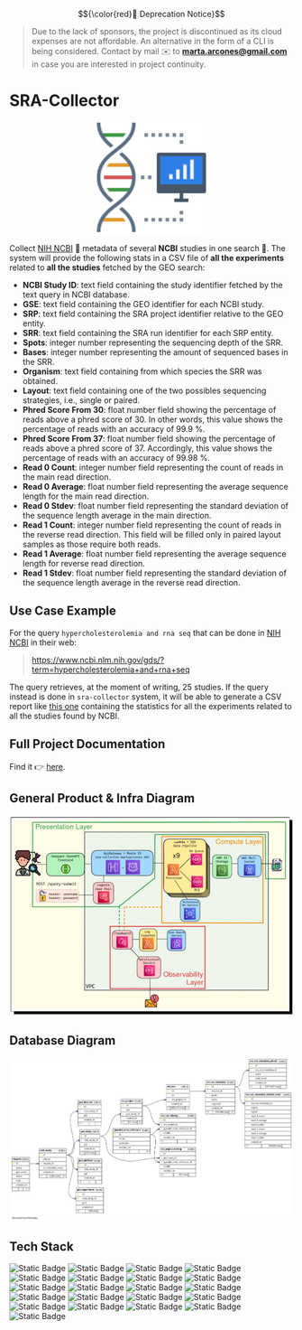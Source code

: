 $${\color{red}📢 Deprecation Notice}$$
> Due to the lack of sponsors, the project is discontinued as its cloud expenses are not affordable.
> An alternative in the form of a CLI is being considered.
> Contact by mail ✉️ to **marta.arcones@gmail.com** in case you are interested in project continuity.

# SRA-Collector

<p align="center">
  <img width="200" src="https://github.com/arcones/sra-collector/blob/update-docs/docs/bioinformaticsbyflaticon.png?raw=true" alt="SRA Collector Logo by Flaticon"/>
</p>

Collect [NIH NCBI](https://www.ncbi.nlm.nih.gov) 🧬 metadata of several **NCBI** studies in one search 🔮. The system will provide the following stats in a CSV file of **all the experiments** related to **all the studies** fetched by the GEO search:

* **NCBI Study ID**: text field containing the study identifier fetched by the text query in NCBI database.
* **GSE**: text field containing the GEO identifier for each NCBI study.
* **SRP**: text field containing the SRA project identifier relative to the GEO entity.
* **SRR**: text field containing the SRA run identifier for each SRP entity.
* **Spots**: integer number representing the sequencing depth of the SRR.
* **Bases**: integer number representing the amount of sequenced bases in the SRR.
* **Organism**: text field containing from which species the SRR was obtained.
* **Layout**: text field containing one of the two possibles sequencing strategies, i.e., single or paired.
* **Phred Score From 30**: float number field showing the percentage of reads above a phred score of 30. In other words, this value shows the percentage of reads with an accuracy of 99.9 %.
* **Phred Score From 37**: float number field showing the percentage of reads above a phred score of 37. Accordingly, this value shows the percentage of reads with an accuracy of 99.98 %.
* **Read 0 Count**: integer number field representing the count of reads in the main read direction.
* **Read 0 Average**: float number field representing the average sequence length for the main read direction.
* **Read 0 Stdev**: float number field representing the standard deviation of the sequence length average in the main direction.
* **Read 1 Count**: integer number field representing the count of reads in the reverse read direction. This field will be filled only in paired layout samples as those require both reads.
* **Read 1 Average**: float number field representing the average sequence length for reverse read direction.
* **Read 1 Stdev**: float number field representing the standard deviation of the sequence length average in the reverse read direction.

## Use Case Example

For the query `hypercholesterolemia and rna seq` that can be done in [NIH NCBI](https://www.ncbi.nlm.nih.gov) in their web:

> https://www.ncbi.nlm.nih.gov/gds/?term=hypercholesterolemia+and+rna+seq

The query retrieves, at the moment of writing, 25 studies. If the query instead is done in `sra-collector` system, it will be able to generate a CSV report like [this one](./docs/Report_bhBZZgrvliAEMcw=.csv) containing the statistics for all the experiments related to all the studies found by NCBI.

## Full Project Documentation

Find it 👉 [here](./docs/TFG_MartaArconesRodriguez_Final.pdf).

## General Product & Infra Diagram

![alt text](./docs/generalDiagramWithFlaticonIcons.png "Product & Infra Diagram")

## Database Diagram

![alt text](./db/diagram.png "Database diagram")

## Tech Stack

![Static Badge](https://img.shields.io/badge/Pycharm-yellow?logo=pycharm&logoColor=black)
![Static Badge](https://img.shields.io/badge/AWS-orange?logo=amazonaws)
![Static Badge](https://img.shields.io/badge/Python-blue?logo=python&logoColor=yellow)
![Static Badge](https://img.shields.io/badge/Terraform-lavender?logo=terraform)
![Static Badge](https://img.shields.io/badge/PostgreSQL-yellow?logo=postgresql)
![Static Badge](https://img.shields.io/badge/H2-violet?logo=adminer)
![Static Badge](https://img.shields.io/badge/docker-white?logo=docker)
![Static Badge](https://img.shields.io/badge/git-moccasin?logo=git)
![Static Badge](https://img.shields.io/badge/GHActions-black?logo=githubactions)
![Static Badge](https://img.shields.io/badge/Dependabot-deepskyblue?logo=dependabot)
![Static Badge](https://img.shields.io/badge/Swagger-brightgreen?logo=swagger&logoColor=white)
![Static Badge](https://img.shields.io/badge/OpenAPI-dimgray?logo=openapiinitiative)
![Static Badge](https://img.shields.io/badge/SchemaSpy-cornflowerblue?logo=amazondocumentdb&logoColor=black)
![Static Badge](https://img.shields.io/badge/pysradb-white?logo=scipy&logoColor=red)
![Static Badge](https://img.shields.io/badge/Flyway-red?logo=flyway)
![Static Badge](https://img.shields.io/badge/opensearch-blue?logo=opensearch)
![Static Badge](https://img.shields.io/badge/Precommit-white?logo=precommit)
![Static Badge](https://img.shields.io/badge/make-indigo?logo=cmake)
![Static Badge](https://img.shields.io/badge/SamCLI-orange?logo=amazonaws)
![Static Badge](https://img.shields.io/badge/bash-black?logo=gnubash&logoColor=chartreuse)
![Static Badge](https://img.shields.io/badge/Pytest-gold?logo=pytest&logoColor=black)
